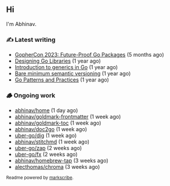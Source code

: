 ## Hi

I'm Abhinav.

### ✍️ Latest writing


- [GopherCon 2023: Future-Proof Go Packages](https://abhinavg.net/2023/09/27/future-proof-packages/) (5 months ago)
- [Designing Go Libraries](https://abhinavg.net/2022/12/06/designing-go-libraries/) (1 year ago)
- [Introduction to generics in Go](https://abhinavg.net/2022/11/23/generics-intro/) (1 year ago)
- [Bare minimum semantic versioning](https://abhinavg.net/2022/11/07/semver/) (1 year ago)
- [Go Patterns and Practices](https://abhinavg.net/2022/09/19/go-patterns-and-practices-talk/) (1 year ago)

### 🪵 Ongoing work


- [abhinav/home](https://github.com/abhinav/home) (1 day ago)
- [abhinav/goldmark-frontmatter](https://github.com/abhinav/goldmark-frontmatter) (1 week ago)
- [abhinav/goldmark-toc](https://github.com/abhinav/goldmark-toc) (1 week ago)
- [abhinav/doc2go](https://github.com/abhinav/doc2go) (1 week ago)
- [uber-go/dig](https://github.com/uber-go/dig) (1 week ago)
- [abhinav/stitchmd](https://github.com/abhinav/stitchmd) (1 week ago)
- [uber-go/zap](https://github.com/uber-go/zap) (2 weeks ago)
- [uber-go/fx](https://github.com/uber-go/fx) (2 weeks ago)
- [abhinav/homebrew-tap](https://github.com/abhinav/homebrew-tap) (3 weeks ago)
- [alecthomas/chroma](https://github.com/alecthomas/chroma) (3 weeks ago)

<sub>Readme powered by [markscribe](https://github.com/muesli/markscribe).</sub>
